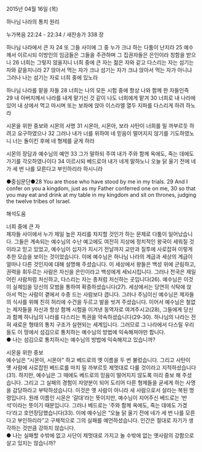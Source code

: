 2015년 04월 16일 (목)

하나님 나라의 통치 원리



누가복음 22:24 - 22:34 / 새찬송가 338 장


하나님 나라에서 큰 자
24 또 그들 사이에 그 중 누가 크냐 하는 다툼이 난지라 25 예수께서 이르시되 이방인의 임금들은 그들을 주관하며 그 집권자들은 은인이라 칭함을 받으나 26 너희는 그렇지 않을지니 너희 중에 큰 자는 젊은 자와 같고 다스리는 자는 섬기는 자와 같을지니라 27 앉아서 먹는 자가 크냐 섬기는 자가 크냐 앉아서 먹는 자가 아니냐 그러나 나는 섬기는 자로 너희 중에 있노라 

하나님 나라를 맡을 자들
28 너희는 나의 모든 시험 중에 항상 나와 함께 한 자들인즉 29 내 아버지께서 나라를 내게 맡기신 것 같이 나도 너희에게 맡겨 30 너희로 내 나라에 있어 내 상에서 먹고 마시며 또는 보좌에 앉아 이스라엘 열두 지파를 다스리게 하려 하노라 

시몬을 위한 중보와 시몬의 사명
31 시몬아, 시몬아, 보라 사탄이 너희를 밀 까부르듯 하려고 요구하였으나 32 그러나 내가 너를 위하여 네 믿음이 떨어지지 않기를 기도하였노니 너는 돌이킨 후에 네 형제를 굳게 하라 

시몬의 장담과 예수님의 예언 
33 그가 말하되 주여 내가 주와 함께 옥에도, 죽는 데에도 가기를 각오하였나이다 34 이르시되 베드로야 내가 네게 말하노니 오늘 닭 울기 전에 네가 세 번 나를 모른다고 부인하리라 하시니라 

●중심문단●28 You are those who have stood by me in my trials. 29 And I confer on you a kingdom, just as my Father conferred one on me, 30 so that you may eat and drink at my table in my kingdom and sit on thrones, judging the twelve tribes of Israel.

해석도움





너희 중에 큰 자  
제자들 사이에서 누가 제일 높은 자리를 차지할 것인가 하는 문제로 다툼이 일어났습니다. 그들은 계속되는 예수님의 수난 예고에도 여전히 지상에 정치적인 왕국이 세워질 것이라고 믿고 있었고, 예수님이 십자가 지시기 전날까지 교만과 질투에 사로잡혀 이렇게 추한 모습을 보이는 것이었습니다. 이에 예수님은 하나님 나라의 계급과 세상의 계급이 얼마나 다른 것인지에 대해 설명해 주셨습니다. 이 세상에서 왕들은 백성 위에 군림하고, 권력을 휘두르는 사람은 자신을 은인이라고 백성에게 세뇌시킵니다. 그러나 천국은 제일 어린 사람처럼 처신하고, 다스리는 자는 종처럼 처신하는 곳입니다(26). 예수님은 이것이 실제임을 당신의 모범을 통하여 확증하셨습니다(27). 세상에서는 당연히 식탁에 앉아서 먹는 사람이 곁에서 수종 드는 사람보다 큽니다. 그러나 주님이신 예수님은 제자들의 식사를 위해 친히 허리에 수건을 두르고 발을 씻겨 주셨습니다. 이어서 예수님은 철없는 제자들을 자신과 항상 함께 시험을 이겨낸 동역자로 여겨주시고(28), 그들에게 당신과 함께 하나님의 나라를 다스리는 특권을 약속하셨습니다(29-30). 하나님의 나라는 전혀 새로운  형태의 통치 구조가 실현되는 세계입니다. 그러므로 그 나라에서 다스릴 우리들도 이 땅에서 섬김으로 통치하는 예수님의 방법에 익숙해져야만 합니다.   
● 나는 섬김으로 통치하시는 예수님의 방법에 익숙해지고 있습니까?      

시몬을 위한 중보  
예수님은 “시몬아, 시몬아” 하고 베드로의 옛 이름을 두 번 불렀습니다. 그리고 사탄이 옛 사람에 사로잡힌 베드로를 마치 밀 까부르듯 제멋대로 다룰 것이라고 지적하셨습니다(31). 하지만, 예수님은 그 때에도 베드로의 믿음이 떨어지지 않도록 미리 중보 해 주셨습니다. 그리고 그 실패의 경험이 자양분이 되어 도리어 다른 형제들을 굳세게 하는 사명을 감당하라고 부탁하셨습니다. 이것은 옛 사람이 아니라 새 사람으로서 살라는 복된 명령입니다. 원래 이름인 시몬은 ‘갈대’라는 뜻이지만, 예수님이 지어주신 베드로는 ‘반석’이라는 뜻이기 때문입니다. 그러나 베드로는 ‘주와 함께 옥에도, 죽는 데에도 가겠다’라고 호언장담했습니다(33). 이에 예수님은 “오늘 닭 울기 전에 네가 세 번 나를 모른다고 부인하리라”고 구체적으로 그의 실패를 예언하셨습니다. 인간은 절대로 자기가 생각하는 것만큼 강하지 않습니다.  
● 나는 실패할 수밖에 없고 사단이 제멋대로 가지고 놀 수밖에 없는 옛사람의 강함으로 살고 있지는 않습니까?